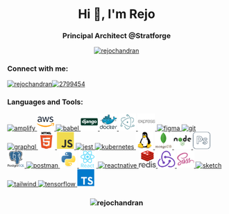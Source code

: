 <h1 align="center">Hi 👋, I'm Rejo</h1>

<h3 align="center">Principal Architect @Stratforge</h3>



<p align="center">  <a  href="https://twitter.com/rejochandran"  target="blank"><img  src="https://img.shields.io/twitter/follow/rejochandran?logo=twitter&style=for-the-badge"  alt="rejochandran" /></a>  </p>

  

<h3 align="left">Connect with me:</h3>

<p align="left">

<a  href="https://twitter.com/rejochandran"   target="blank"><img  src="https://cdn.jsdelivr.net/npm/simple-icons@3.0.1/icons/twitter.svg"  alt="rejochandran"  height="30"  width="40" /></a><a  href="https://stackoverflow.com/users/2799454"  target="blank"><img src="https://cdn.jsdelivr.net/npm/simple-icons@3.0.1/icons/stackoverflow.svg"  alt="2799454"  height="30"  width="40" /></a>

</p>

  

<h3 align="left">Languages and Tools:</h3>

<p align="left">  <a  href="https://aws.amazon.com/amplify/"  target="_blank">  <img  src="https://docs.amplify.aws/assets/logo-dark.svg"  alt="amplify"  width="40"  height="40"/>  </a>  <a  href="https://aws.amazon.com"  target="_blank">  <img  src="https://raw.githubusercontent.com/devicons/devicon/master/icons/amazonwebservices/amazonwebservices-original-wordmark.svg"  alt="aws"  width="40"  height="40"/>  </a>  <a  href="https://babeljs.io/"  target="_blank">  <img  src="https://www.vectorlogo.zone/logos/babeljs/babeljs-icon.svg"  alt="babel"  width="40"  height="40"/>  </a>  <a  href="https://www.djangoproject.com/"  target="_blank">  <img  src="https://raw.githubusercontent.com/devicons/devicon/master/icons/django/django-original.svg"  alt="django"  width="40"  height="40"/>  </a>  <a  href="https://www.docker.com/"  target="_blank">  <img  src="https://raw.githubusercontent.com/devicons/devicon/master/icons/docker/docker-original-wordmark.svg"  alt="docker"  width="40"  height="40"/>  </a>  <a  href="https://www.electronjs.org"  target="_blank">  <img  src="https://raw.githubusercontent.com/devicons/devicon/master/icons/electron/electron-original.svg"  alt="electron"  width="40"  height="40"/>  </a>  <a  href="https://expressjs.com"  target="_blank">  <img  src="https://raw.githubusercontent.com/devicons/devicon/master/icons/express/express-original-wordmark.svg"  alt="express"  width="40"  height="40"/>  </a>  <a  href="https://www.figma.com/"  target="_blank">  <img  src="https://www.vectorlogo.zone/logos/figma/figma-icon.svg"  alt="figma"  width="40"  height="40"/>  </a>  <a  href="https://git-scm.com/"  target="_blank">  <img  src="https://www.vectorlogo.zone/logos/git-scm/git-scm-icon.svg"  alt="git"  width="40"  height="40"/>  </a>  <a  href="https://graphql.org"  target="_blank">  <img  src="https://www.vectorlogo.zone/logos/graphql/graphql-icon.svg"  alt="graphql"  width="40"  height="40"/>  </a>  <a  href="https://www.w3.org/html/"  target="_blank">  <img  src="https://raw.githubusercontent.com/devicons/devicon/master/icons/html5/html5-original-wordmark.svg"  alt="html5"  width="40"  height="40"/>  </a>  <a  href="https://developer.mozilla.org/en-US/docs/Web/JavaScript"  target="_blank">  <img  src="https://raw.githubusercontent.com/devicons/devicon/master/icons/javascript/javascript-original.svg"  alt="javascript"  width="40"  height="40"/>  </a>  <a  href="https://jestjs.io"  target="_blank">  <img  src="https://www.vectorlogo.zone/logos/jestjsio/jestjsio-icon.svg"  alt="jest"  width="40"  height="40"/>  </a>  <a  href="https://kubernetes.io"  target="_blank">  <img  src="https://www.vectorlogo.zone/logos/kubernetes/kubernetes-icon.svg"  alt="kubernetes"  width="40"  height="40"/>  </a>  <a  href="https://www.linux.org/"  target="_blank">  <img  src="https://raw.githubusercontent.com/devicons/devicon/master/icons/linux/linux-original.svg"  alt="linux"  width="40"  height="40"/>  </a>  <a  href="https://www.mongodb.com/"  target="_blank">  <img  src="https://raw.githubusercontent.com/devicons/devicon/master/icons/mongodb/mongodb-original-wordmark.svg"  alt="mongodb"  width="40"  height="40"/>  </a>  <a  href="https://nodejs.org"  target="_blank">  <img  src="https://raw.githubusercontent.com/devicons/devicon/master/icons/nodejs/nodejs-original-wordmark.svg"  alt="nodejs"  width="40"  height="40"/>  </a>  <a  href="https://www.photoshop.com/en"  target="_blank">  <img  src="https://raw.githubusercontent.com/devicons/devicon/master/icons/photoshop/photoshop-line.svg"  alt="photoshop"  width="40"  height="40"/>  </a>  <a  href="https://www.postgresql.org"  target="_blank">  <img  src="https://raw.githubusercontent.com/devicons/devicon/master/icons/postgresql/postgresql-original-wordmark.svg"  alt="postgresql"  width="40"  height="40"/>  </a>  <a  href="https://postman.com"  target="_blank">  <img  src="https://www.vectorlogo.zone/logos/getpostman/getpostman-icon.svg"  alt="postman"  width="40"  height="40"/>  </a>  <a  href="https://www.python.org"  target="_blank">  <img  src="https://raw.githubusercontent.com/devicons/devicon/master/icons/python/python-original.svg"  alt="python"  width="40"  height="40"/>  </a>  <a  href="https://reactjs.org/"  target="_blank">  <img  src="https://raw.githubusercontent.com/devicons/devicon/master/icons/react/react-original-wordmark.svg"  alt="react"  width="40"  height="40"/>  </a>  <a  href="https://reactnative.dev/"  target="_blank">  <img  src="https://reactnative.dev/img/header_logo.svg"  alt="reactnative"  width="40"  height="40"/>  </a>  <a  href="https://redis.io"  target="_blank">  <img  src="https://raw.githubusercontent.com/devicons/devicon/master/icons/redis/redis-original-wordmark.svg"  alt="redis"  width="40"  height="40"/>  </a>  <a  href="https://redux.js.org"  target="_blank">  <img  src="https://raw.githubusercontent.com/devicons/devicon/master/icons/redux/redux-original.svg"  alt="redux"  width="40"  height="40"/>  </a>  <a  href="https://sass-lang.com"  target="_blank">  <img  src="https://raw.githubusercontent.com/devicons/devicon/master/icons/sass/sass-original.svg"  alt="sass"  width="40"  height="40"/>  </a>  <a  href="https://www.sketch.com/"  target="_blank">  <img  src="https://www.vectorlogo.zone/logos/sketchapp/sketchapp-icon.svg"  alt="sketch"  width="40"  height="40"/>  </a>  <a  href="https://tailwindcss.com/"  target="_blank">  <img  src="https://www.vectorlogo.zone/logos/tailwindcss/tailwindcss-icon.svg"  alt="tailwind"  width="40"  height="40"/>  </a>  <a  href="https://www.tensorflow.org"  target="_blank">  <img  src="https://www.vectorlogo.zone/logos/tensorflow/tensorflow-icon.svg"  alt="tensorflow"  width="40"  height="40"/>  </a>  <a  href="https://www.typescriptlang.org/"  target="_blank">  <img  src="https://raw.githubusercontent.com/devicons/devicon/master/icons/typescript/typescript-original.svg"  alt="typescript"  width="40"  height="40"/>  </a>  </p>

  <h3 align="center"><img align="center"  src="https://github-readme-streak-stats.herokuapp.com/?user=rejochandran&"  alt="rejochandran" /></h3>
<div style="text-align:center">

</div>
